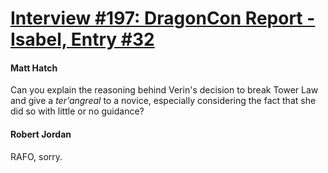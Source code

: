 # [Interview #197: DragonCon Report - Isabel, Entry #32](https://www.theoryland.com/intvmain.php?i=197#32)

#### Matt Hatch

Can you explain the reasoning behind Verin's decision to break Tower Law and give a
*ter'angreal*
to a novice, especially considering the fact that she did so with little or no guidance?

#### Robert Jordan

RAFO, sorry.

